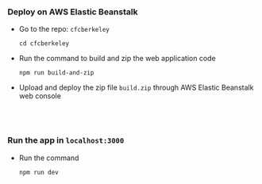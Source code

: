 ### Deploy on AWS Elastic Beanstalk
  - Go to the repo: `cfcberkeley`
    ```
    cd cfcberkeley
    ```

  - Run the command to build and zip the web application code
    ```
    npm run build-and-zip
    ```

  - Upload and deploy the zip file `build.zip` through AWS Elastic Beanstalk web console

<br>
<br>

### Run the app in `localhost:3000`
  - Run the command
    ```
    npm run dev
    ```